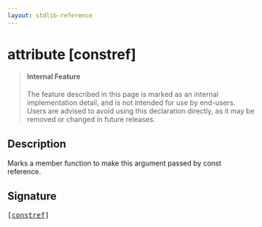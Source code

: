 ```yaml
---
layout: stdlib-reference
---
```


# attribute [constref]

> #### Internal Feature
> The feature described in this page is marked as an internal implementation detail, and is not intended for use by end-users.
> Users are advised to avoid using this declaration directly, as it may be removed or changed in future releases.

## Description

Marks a member function to make <span class='code'>this</span> argument passed by const reference.


## Signature

<pre>
[<a href=".html">constref</a>]
</pre>

